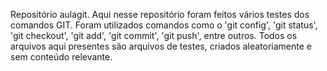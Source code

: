 Repositório aulagit.
Aqui nesse repositório foram feitos vários testes dos comandos GIT.
Foram utilizados comandos como o 'git config', 'git status', 'git checkout',
'git add', 'git commit', 'git push', entre outros.
Todos os arquivos aqui presentes são arquivos de testes, criados aleatoriamente e sem conteúdo relevante.
